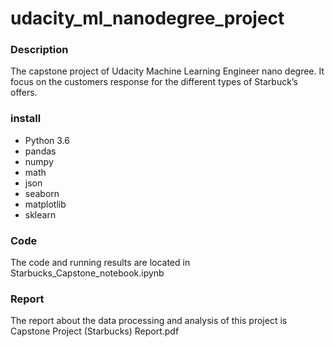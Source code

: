 # udacity_ml_nanodegree_project
### Description
The capstone project of Udacity Machine Learning Engineer nano degree. It focus on the customers response for the different types of Starbuck’s offers. 
### install
* Python 3.6
* pandas
* numpy
* math
* json
* seaborn
* matplotlib
* sklearn
### Code
The code and running results are located in Starbucks_Capstone_notebook.ipynb
### Report
The report about the data processing and analysis of this project is Capstone Project (Starbucks) Report.pdf
